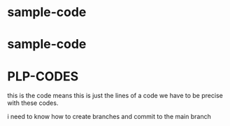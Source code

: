 ﻿# sample-code
# sample-code
# PLP-CODES
this is the code
means this is just the lines of a code
we have to be precise with these codes. 

i need to know how to create branches and commit to the main branch
